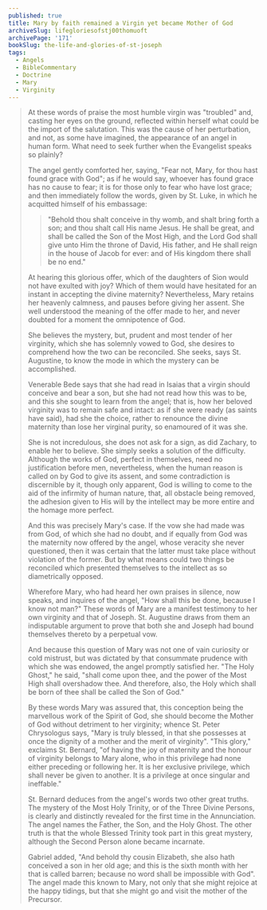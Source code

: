 ```yaml
---
published: true
title: Mary by faith remained a Virgin yet became Mother of God
archiveSlug: lifegloriesofstj00thomuoft
archivePage: '171'
bookSlug: the-life-and-glories-of-st-joseph
tags:
  - Angels
  - BibleCommentary
  - Doctrine
  - Mary
  - Virginity
---
```


> At these words of praise the most humble virgin was "troubled" and, casting her eyes on the ground, reflected within herself what could be the import of the salutation. This was the cause of her perturbation, and not, as some have imagined, the appearance of an angel in human form. What need to seek further when the Evangelist speaks so plainly?
> 
> The angel gently comforted her, saying, "Fear not, Mary, for thou hast found grace with God"; as if he would say, whoever has found grace has no cause to fear; it is for those only to fear who have lost grace; and then immediately follow the words, given by St. Luke, in which he acquitted himself of his embassage:
> 
> > "Behold thou shalt conceive in thy womb, and shalt bring forth a son; and thou shalt call His name Jesus. He shall be great, and shall be called the Son of the Most High, and the Lord God shall give unto Him the throne of David, His father, and He shall reign in the house of Jacob for ever: and of His kingdom there shall be no end."
> 
> At hearing this glorious offer, which of the daughters of Sion would not have exulted with joy? Which of them would have hesitated for an instant in accepting the divine maternity? Nevertheless, Mary retains her heavenly calmness, and pauses before giving her assent. She well understood the meaning of the offer made to her, and never doubted for a moment the omnipotence of God.
> 
> She believes the mystery, but, prudent and most tender of her virginity, which she has solemnly vowed to God, she desires to comprehend how the two can be reconciled. She seeks, says St. Augustine, to know the mode in which the mystery can be accomplished.
> 
> Venerable Bede says that she had read in Isaias that a virgin should conceive and bear a son, but she had not read how this was to be, and this she sought to learn from the angel; that is, how her beloved virginity was to remain safe and intact: as if she were ready (as saints have said), had she the choice, rather to renounce the divine maternity than lose her virginal purity, so enamoured of it was she.
> 
> She is not incredulous, she does not ask for a sign, as did Zachary, to enable her to believe. She simply seeks a solution of the difficulty. Although the works of God, perfect in themselves, need no justification before men, nevertheless, when the human reason is called on by God to give its assent, and some contradiction is discernible by it, though only apparent, God is willing to come to the aid of the infirmity of human nature, that, all obstacle being removed, the adhesion given to His will by the intellect may be more entire and the homage more perfect.
> 
> And this was precisely Mary's case. If the vow she had made was from God, of which she had no doubt, and if equally from God was the maternity now offered by the angel, whose veracity she never questioned, then it was certain that the latter must take place without violation of the former. But by what means could two things be reconciled which presented themselves to the intellect as so diametrically opposed.
> 
> Wherefore Mary, who had heard her own praises in silence, now speaks, and inquires of the angel, "How shall this be done, because I know not man?" These words of Mary are a manifest testimony to her own virginity and that of Joseph. St. Augustine draws from them an indisputable argument to prove that both she and Joseph had bound themselves thereto by a perpetual vow.
> 
> And because this question of Mary was not one of vain curiosity or cold mistrust, but was dictated by that consummate prudence with which she was endowed, the angel promptly satisfied her. "The Holy Ghost," he said, "shall come upon thee, and the power of the Most High shall overshadow thee. And therefore, also, the Holy which shall be born of thee shall be called the Son of God."
> 
> By these words Mary was assured that, this conception being the marvellous work of the Spirit of God, she should become the Mother of God without detriment to her virginity; whence St. Peter Chrysologus says, "Mary is truly blessed, in that she possesses at once the dignity of a mother and the merit of virginity". "This glory," exclaims St. Bernard, "of having the joy of maternity and the honour of virginity belongs to Mary alone, who in this privilege had none either preceding or following her. It is her exclusive privilege, which shall never be given to another. It is a privilege at once singular and ineffable."
> 
> St. Bernard deduces from the angel's words two other great truths. The mystery of the Most Holy Trinity, or of the Three Divine Persons, is clearly and distinctly revealed for the first time in the Annunciation. The angel names the Father, the Son, and the Holy Ghost. The other truth is that the whole Blessed Trinity took part in this great mystery, although the Second Person alone became incarnate.
>
> Gabriel added, "And behold thy cousin Elizabeth, she also hath conceived a son in her old age; and this is the sixth month with her that is called barren; because no word shall be impossible with God". The angel made this known to Mary, not only that she might rejoice at the happy tidings, but that she might go and visit the mother of the Precursor.
